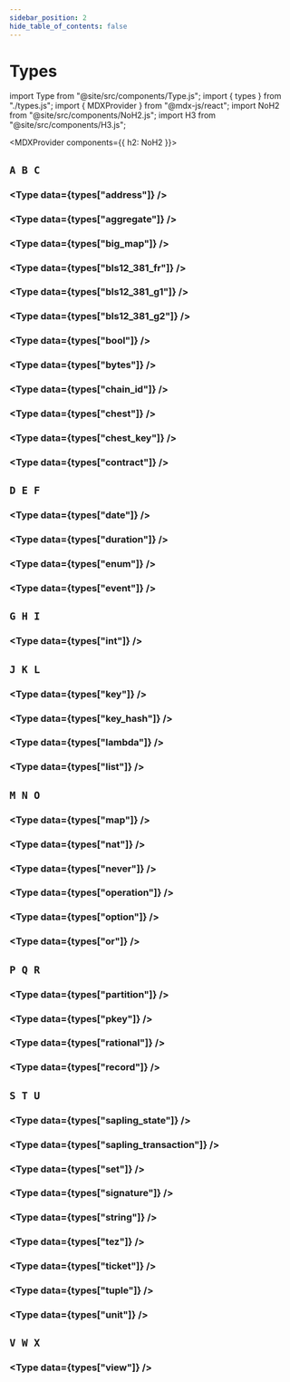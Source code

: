 ```yaml
---
sidebar_position: 2
hide_table_of_contents: false
---
```


# Types

<!-- Custom component -->

import Type from "@site/src/components/Type.js";
import { types } from "./types.js";
import { MDXProvider } from "@mdx-js/react";
import NoH2 from "@site/src/components/NoH2.js";
import H3 from "@site/src/components/H3.js";

<MDXProvider components={{ h2: NoH2 }}>

## `A B C`

<H3 page="types" value="address" />

<Type data={types["address"]} />

<H3 page="types" value="aggregate<A>" />

<Type data={types["aggregate"]} />

<H3 page="types" value="big_map<K, V>" />

<Type data={types["big_map"]} />

<H3 page="types" value="bls12_381_fr" />

<Type data={types["bls12_381_fr"]} />

<H3 page="types" value="bls12_381_g1" />

<Type data={types["bls12_381_g1"]} />

<H3 page="types" value="bls12_381_g2" />

<Type data={types["bls12_381_g2"]} />

<H3 page="types" value="bool" />

<Type data={types["bool"]} />

<H3 page="types" value="bytes" />

<Type data={types["bytes"]} />

<H3 page="types" value="chain_id" />

<Type data={types["chain_id"]} />

<H3 page="types" value="chest" />

<Type data={types["chest"]} />

<H3 page="types" value="chest_key" />

<Type data={types["chest_key"]} />

<H3 page="types" value="contract" />

<Type data={types["contract"]} />

## `D E F`

<H3 page="types" value="date" />

<Type data={types["date"]} />

<H3 page="types" value="duration" />

<Type data={types["duration"]} />

<H3 page="types" value="enum" />

<Type data={types["enum"]} />

<H3 page="types" value="event" />

<Type data={types["event"]} />

## `G H I`

<H3 page="types" value="int" />

<Type data={types["int"]} />

## `J K L`

<H3 page="types" value="key" />

<Type data={types["key"]} />

<H3 page="types" value="key_hash" />

<Type data={types["key_hash"]} />

<H3 page="types" value="lambda" />

<Type data={types["lambda"]} />

<H3 page="types" value="list<T>" />

<Type data={types["list"]} />

## `M N O`

<H3 page="types" value="map<K, V>" />

<Type data={types["map"]} />

<H3 page="types" value="nat" />

<Type data={types["nat"]} />

<H3 page="types" value="never" />

<Type data={types["never"]} />

<H3 page="types" value="operation" />

<Type data={types["operation"]} />

<H3 page="types" value="option<T>" />

<Type data={types["option"]} />

<H3 page="types" value="or<T1, T2>" />

<Type data={types["or"]} />

## `P Q R`

<H3 page="types" value="partition<A>" />

<Type data={types["partition"]} />

<H3 page="types" value="pkey<A>" />

<Type data={types["pkey"]} />

<H3 page="types" value="rational" />

<Type data={types["rational"]} />

<H3 page="types" value="record" />

<Type data={types["record"]} />

## `S T U`

<H3 page="types" value="sapling_state(n)" />

<Type data={types["sapling_state"]} />

<H3 page="types" value="sapling_transaction(n)" />

<Type data={types["sapling_transaction"]} />

<H3 page="types" value="set<T>" />

<Type data={types["set"]} />

<H3 page="types" value="signature" />

<Type data={types["signature"]} />

<H3 page="types" value="string" />

<Type data={types["string"]} />

<H3 page="types" value="tez" />

<Type data={types["tez"]} />

<H3 page="types" value="ticket<T>" />

<Type data={types["ticket"]} />

<H3 page="types" value="tuple" />

<Type data={types["tuple"]} />

<H3 page="types" value="unit" />

<Type data={types["unit"]} />

## `V W X`

<H3 page="types" value="view<A>" />

<Type data={types["view"]} />

</MDXProvider>
